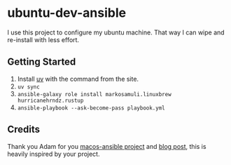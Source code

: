 # ubuntu-dev-ansible

I use this project to configure my ubuntu machine. That way I can wipe
and re-install with less effort.

## Getting Started

1. Install [uv](https://docs.astral.sh/uv/getting-started/installation/) with the command from the site.
2. `uv sync`
3. `ansible-galaxy role install markosamuli.linuxbrew hurricanehrndz.rustup`
4. `ansible-playbook --ask-become-pass playbook.yml`

## Credits

Thank you Adam for you [macos-ansible project](https://github.com/adamchainz/mac-ansible) and [blog post](https://adamj.eu/tech/2019/03/20/how-i-provision-my-macbook-with-ansible/), this is heavily inspired by your project.
